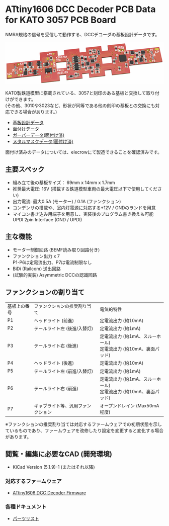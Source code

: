 # ATtiny1606 DCC Decoder PCB Data for KATO 3057 PCB Board

NMRA規格の信号を受信して動作する、DCCデコーダの基板設計データです。

![PCB 3D Preview](image/k3057ra.png)

KATO製鉄道模型に搭載されている、3057と刻印のある基板と交換して取り付けができます。
<br>(その他、3010や3023など、形状が同等である他の刻印の基板との交換にも対応できる場合があります。)

  * [基板設計データ](../K3057/KiCad)
  * [面付けデータ](../K3057/KiCad-Panelized)
  * [ガーバーデータ(面付け済)](../K3057/Gerber-Panelized)
  * [メタルマスクデータ(面付け済)](../K3057/Stencil-Panelized)
  
面付け済みのデータについては、elecrowにて製造できることを確認済みです。

## 主要スペック
  * 組み立て後の基板サイズ： 69mm x 14mm x 1.7mm
  * 推奨最大電圧: 16V (搭載する鉄道模型車両の最大電圧以下で使用してください)
  * 出力電流: 最大0.5A (モーター) / 0.1A (ファンクション)
  * コンデンサの搭載や、室内灯電源に対応する+12V / GNDのランドを用意
  * マイコン書き込み用端子を用意し、実装後のプログラム書き換えも可能<br>UPDI 2pin Interface (GND / UPDI)

## 主な機能
  * モーター制御回路 (BEMF読み取り回路付き)
  * ファンクション出力 x 7<br>P1-P6は定電流出力、P7は電流制限なし
  * BiDi (Railcom) 送出回路
  * (試験的実装) Asymmetric DCCの認識回路

## ファンクションの割り当て
<table>
  <tr>
    <td>基板上の番号</td>
    <td>ファンクションの推奨割り当て</td>
    <td>電気的特性</td>
  </tr>
  <tr>
    <td>P1</td>
    <td>ヘッドライト (前進)</td>
    <td>定電流出力 (約10mA)</td>
  </tr>
  <tr>
    <td>P2</td>
    <td>テールライト左 (後進/入替灯)</td>
    <td>定電流出力 (約1mA)</td>
  </tr>
  <tr>
    <td>P3</td>
    <td>テールライト右 (後進)</td>
    <td>定電流出力 (約1mA、スルーホール)<br>定電流出力 (約10mA、裏面パッド)</td>
  </tr>
  <tr>
    <td>P4</td>
    <td>ヘッドライト (後進)</td>
    <td>定電流出力 (約10mA)</td>
  </tr>
  <tr>
    <td>P5</td>
    <td>テールライト左 (前進/入替灯)</td>
    <td>定電流出力 (約1mA)</td>
  </tr>
  <tr>
    <td>P6</td>
    <td>テールライト右 (前進)</td>
    <td>定電流出力 (約1mA、スルーホール)<br>定電流出力 (約10mA、裏面パッド)</td>
  </tr>
  <tr>
    <td>P7</td>
    <td>キャブライト等、汎用ファンクション</td>
    <td>オープンドレイン (Max50mA程度)</td>
  </tr>
</table>

※ファンクションの推奨割り当ては対応するファームウェアでの初期状態を示しているものであり、ファームウェアを改修したり設定を変更すると変化する場合があります。

## 閲覧・編集に必要なCAD (開発環境)
  * KiCad Version (5.1.9)-1 (またはそれ以降)

### 対応するファームウェア
  * [ATtiny1606 DCC Decoder Firmware](https://github.com/ytsurui/dcc-decoder2-firmware)

### 各種ドキュメント
  * [パーツリスト](partslist-K3057.md)
